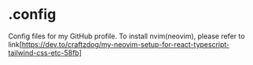 # .config
Config files for my GitHub profile.
To install nvim(neovim), please refer to link[https://dev.to/craftzdog/my-neovim-setup-for-react-typescript-tailwind-css-etc-58fb]
